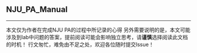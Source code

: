 ## NJU_PA_Manual
***
本文仅为作者在完成NJU PA的过程中所记录的心得 
另外需要说明的是，本文可能涉及到lab中问题的答案，提前阅读可能会影响独立思考，请**谨慎**选择阅读此文档的时机！
行文匆忙，难免由不足之处，欢迎各位随时提交Issue！
